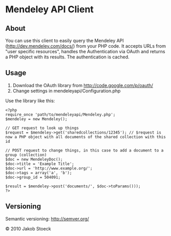 Mendeley API Client
===================

About
-----

You can use this client to easily query the Mendeley API (http://dev.mendeley.com/docs/) from your PHP code.
It accepts URLs from "user specific resources", handles the Authentication via OAuth and returns a PHP object with its results. The authentication is cached.

Usage
-----

1. Download the OAuth library from http://code.google.com/p/oauth/
2. Change settings in mendeleyapi/Configuration.php

Use the library like this:

    <?php 
    require_once 'path/to/mendeleyapi/Mendeley.php';
    $mendeley = new Mendeley();
    
    // GET request to look up things
    $request = $mendeley->get('sharedcollections/12345'); // $request is now a PHP object with all documents of the shared collection with this id
    
    // POST request to change things, in this case to add a document to a group (collection)
    $doc = new MendeleyDoc();
    $doc->title = 'Example Title';
    $doc->url = 'http://www.example.org/';
    $doc->tags = array('a', 'b');
    $doc->group_id = 504091;
    
    $result = $mendeley->post('documents/', $doc->toParams()));
    ?>

Versioning
----------

Semantic versioning: http://semver.org/

© 2010 Jakob Stoeck
